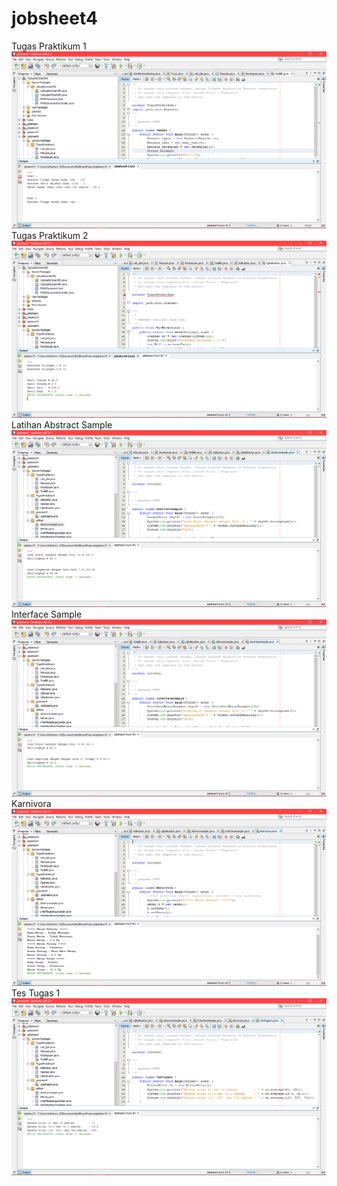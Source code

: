 # jobsheet4
Tugas Praktikum 1
![alt text](https://github.com/Bayu2/jobsheet4/blob/master/jobsheet4/TesBBI.png)
Tugas Praktikum 2
![alt text](https://github.com/Bayu2/jobsheet4/blob/master/jobsheet4/Uji%20Kalkulator.png)
Latihan
Abstract Sample
![alt text](https://github.com/Bayu2/jobsheet4/blob/master/jobsheet4/Abstrack%20Sample.png)
Interface Sample
![alt text](https://github.com/Bayu2/jobsheet4/blob/master/jobsheet4/Interface%20Sample.png)
Karnivora
![alt text](https://github.com/Bayu2/jobsheet4/blob/master/jobsheet4/Karnivora.png)
Tes Tugas 1
![alt text](https://github.com/Bayu2/jobsheet4/blob/master/jobsheet4/Tes%20Tugas%201.png)
